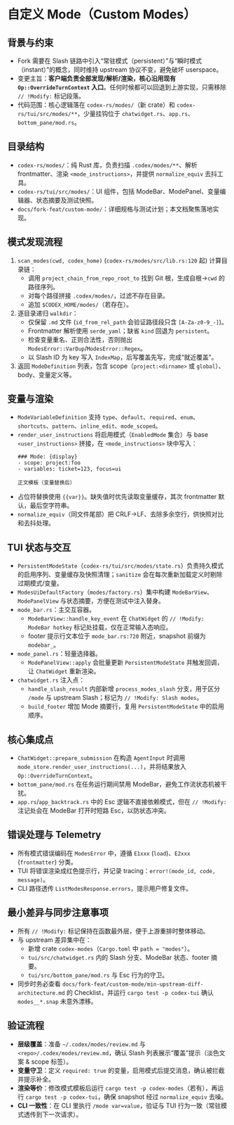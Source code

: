 # 自定义 Mode（Custom Modes）

## 背景与约束
- Fork 需要在 Slash 链路中引入“常驻模式（persistent）”与“瞬时模式（instant）”的概念，同时维持 upstream 协议不变，避免破坏 userspace。
- 变更主旨：**客户端负责全部发现/解析/渲染，核心沿用现有 `Op::OverrideTurnContext` 入口**。任何时候都可以回退到上游实现，只需移除 `// !Modify:` 标记段落。
- 代码范围：核心逻辑落在 `codex-rs/modes/`（新 crate）和 `codex-rs/tui/src/modes/**`，少量挂钩位于 `chatwidget.rs`、`app.rs`、`bottom_pane/mod.rs`。

## 目录结构
- `codex-rs/modes/`：纯 Rust 库，负责扫描 `.codex/modes/**`、解析 frontmatter、渲染 `<mode_instructions>`，并提供 `normalize_equiv` 去抖工具。
- `codex-rs/tui/src/modes/`：UI 组件，包括 ModeBar、ModePanel、变量编辑器、状态摘要及测试快照。
- `docs/fork-feat/custom-mode/`：详细规格与测试计划；本文档聚焦落地实现。

## 模式发现流程
1. `scan_modes(cwd, codex_home)` (`codex-rs/modes/src/lib.rs:120` 起) 计算目录链：
   - 调用 `project_chain_from_repo_root_to` 找到 Git 根，生成自根→`cwd` 的路径序列。
   - 对每个路径拼接 `.codex/modes/`，过滤不存在目录。
   - 追加 `$CODEX_HOME/modes/`（若存在）。
2. 逐目录递归 `walkdir`：
   - 仅保留 `.md` 文件 (`id_from_rel_path` 会验证路径段只含 `[A-Za-z0-9_-]`)。
   - Frontmatter 解析使用 `serde_yaml`；缺省 `kind` 回退为 `persistent`。
   - 检查变量重名、正则合法性，否则抛出 `ModesError::VarDup`/`ModesError::Regex`。
   - 以 Slash ID 为 key 写入 `IndexMap`，后写覆盖先写，完成“就近覆盖”。
3. 返回 `ModeDefinition` 列表，包含 scope（`project:<dirname>` 或 `global`）、body、变量定义等。

## 变量与渲染
- `ModeVariableDefinition` 支持 `type`、`default`、`required`、`enum`、`shortcuts`、`pattern`、`inline_edit`、`mode_scoped`。
- `render_user_instructions` 将启用模式（`EnabledMode` 集合）与 base `<user_instructions>` 拼接，在 `<mode_instructions>` 块中写入：
  ```
  ### Mode: {display}
  - scope: project:foo
  - variables: ticket=123, focus=ui

  正文模板（变量替换后）
  ```
- 占位符替换使用 `{{var}}`。缺失值时优先读取变量缓存，其次 frontmatter 默认，最后空字符串。
- `normalize_equiv`（同文件尾部）把 CRLF→LF、去除多余空行，供快照对比和去抖处理。

## TUI 状态与交互
- `PersistentModeState`（`codex-rs/tui/src/modes/state.rs`）负责持久模式的启用序列、变量缓存及快照清理；`sanitize` 会在每次重新加载定义时剔除过期模式/变量。
- `ModesUiDefaultFactory`（`modes/factory.rs`）集中构建 `ModeBarView`、`ModePanelView` 与状态摘要，方便在测试中注入替身。
- `mode_bar.rs`：主交互容器。
  - `ModeBarView::handle_key_event` 在 `ChatWidget` 的 `// !Modify: ModeBar hotkey` 标记处挂载，仅在正常输入态响应。
  - footer 提示行文本位于 `mode_bar.rs:720` 附近，snapshot 前缀为 `modebar_`。
- `mode_panel.rs`：轻量选择器。
  - `ModePanelView::apply` 会批量更新 `PersistentModeState` 并触发回调，让 `ChatWidget` 重新渲染。
- `chatwidget.rs` 注入点：
  - `handle_slash_result` 内部新增 `process_modes_slash` 分支，用于区分 `/mode` 与 upstream Slash；标记为 `// !Modify: Slash modes`。
  - `build_footer` 增加 Mode 摘要行，复用 `PersistentModeState` 中的启用顺序。

## 核心集成点
- `ChatWidget::prepare_submission` 在构造 `AgentInput` 时调用 `mode_store.render_user_instructions(...)`，并将结果放入 `Op::OverrideTurnContext`。
- `bottom_pane/mod.rs` 在任务运行期间禁用 ModeBar，避免工作流状态机被干扰。
- `app.rs`/`app_backtrack.rs` 中的 Esc 逻辑不直接依赖模式，但在 `// !Modify:` 注记处会在 ModeBar 打开时短路 Esc，以防状态冲突。

## 错误处理与 Telemetry
- 所有模式错误编码在 `ModesError` 中，遵循 `E1xxx` (`load`)、`E2xxx` (`frontmatter`) 分类。
- TUI 将错误渲染成红色提示行，并记录 tracing：`error!(mode_id, code, message)`。
- CLI 路径透传 `ListModesResponse.errors`，提示用户修复文件。

## 最小差异与同步注意事项
- 所有 `// !Modify:` 标记保持在函数最外层，便于上游重排时整体移动。
- 与 upstream 差异集中在：
  - 新增 crate `codex-modes`（`Cargo.toml` 中 `path = "modes"`）。
  - `tui/src/chatwidget.rs` 内的 Slash 分支、ModeBar 状态、footer 摘要。
  - `tui/src/bottom_pane/mod.rs` 与 Esc 行为的守卫。
- 同步时务必查看 `docs/fork-feat/custom-mode/min-upstream-diff-architecture.md` 的 Checklist，并运行 `cargo test -p codex-tui` 确认 `modes__*.snap` 未意外漂移。

## 验证流程
- **层级覆盖**：准备 `~/.codex/modes/review.md` 与 `<repo>/.codex/modes/review.md`，确认 Slash 列表展示“覆盖”提示（淡色文案 & scope 标签）。
- **变量守卫**：定义 `required: true` 的变量，启用模式后提交消息，确认被拦截并提示补全。
- **渲染等价**：修改模式模板后运行 `cargo test -p codex-modes`（若有），再运行 `cargo test -p codex-tui`，确保 snapshot 经过 `normalize_equiv` 去噪。
- **CLI 一致性**：在 CLI 里执行 `/mode var=value`，验证与 TUI 行为一致（常驻模式透传到下一次请求）。
